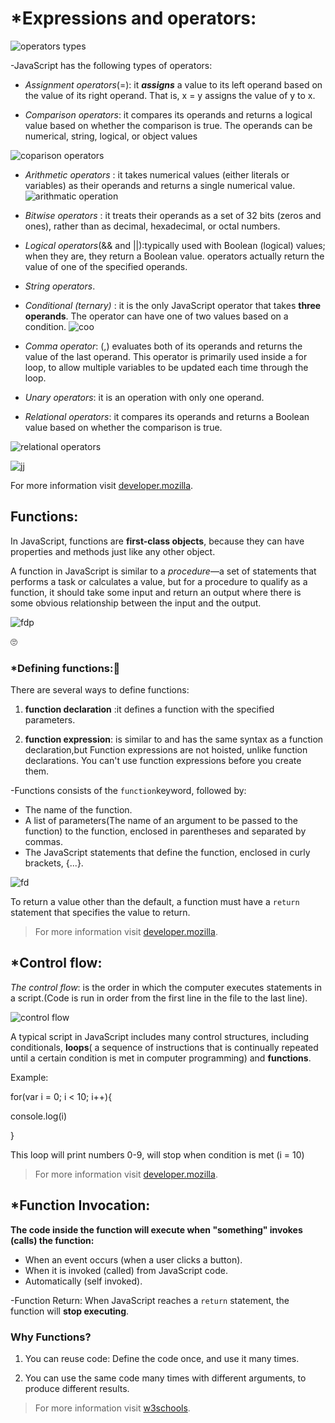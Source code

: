 # *Expressions and operators:


![operators types](oj.jpg)

-JavaScript has the following types of operators:

* *Assignment operators*(=): it _**assigns**_ a value to its left operand based on the value of its right operand.
That is, x = y assigns the value of y to x.

* *Comparison operators*: it compares its operands and returns a logical value based on whether the comparison is true. The operands can be numerical, string, logical, or object values

![coparison operators](co.png)


* *Arithmetic operators* : it takes numerical values (either literals or variables) as their operands and returns a single numerical value.
![arithmatic operation](ao.png)

* *Bitwise operators* : it  treats their operands as a set of 32 bits (zeros and ones), rather than as decimal, hexadecimal, or octal numbers.

* *Logical operators*(&& and ||):typically used with Boolean (logical) values; when they are, they return a Boolean value. 
operators actually return the value of one of the specified operands.
* *String operators*.

* *Conditional (ternary)* : it is the only JavaScript operator that takes **three operands**. The operator can have one of two values based on a condition.
![coo](coo.jpg)

* *Comma operator*: (,) evaluates both of its operands and returns the value of the last operand. This operator is primarily used inside a for loop, to allow multiple variables to be updated each time through the loop. 

* *Unary operators*: it is an operation with only one operand.

* *Relational operators*: it compares its operands and returns a Boolean value based on whether the comparison is true.

![relational operators](ro.jpg)


![jj](jj.png)


For more information visit
[developer.mozilla](https://developer.mozilla.org/en-US/docs/Web/JavaScript/Guide/Expressions_and_Operators).



## Functions:

In JavaScript, functions are **first-class objects**, because they can have properties and methods just like any other object.

A function in JavaScript is similar to a *procedure*—a set of statements that performs a task or calculates a value, but for a procedure to qualify as a function, it should take some input and return an output where there is some obvious relationship between the input and the output.

![fdp](fdp.png)

🙄

### *Defining functions:🤩

There are several ways to define functions:

1. **function declaration** :it defines a function with the specified parameters.

2. **function expression**: is similar to and has the same syntax as a function declaration,but  Function expressions are not hoisted, unlike function declarations. You can't use function expressions before you create them.

-Functions consists of the `function`keyword, followed by:

* The name of the function.
* A list of parameters(The name of an argument to be passed to the function) to the function, enclosed in parentheses and separated by commas.
* The JavaScript statements that define the function, enclosed in curly brackets, {...}.

![fd](fd.png)

To return a value other than the default, a function must have a `return` statement that specifies the value to return.

> For more information visit [developer.mozilla](https://developer.mozilla.org/en-US/docs/Web/JavaScript/Reference/Functions).


## *Control flow:

_The control flow_: is the order in which the computer executes statements in a script.(Code is run in order from the first line in the file to the last line).

![control flow](cf.png)

A typical script in JavaScript includes many control structures, including conditionals, **loops**( a sequence of instructions that is continually repeated until a certain condition is met in computer programming) and **functions**.

Example:

for(var i = 0; i < 10; i++){

  console.log(i)

}

This loop will print numbers 0-9, will stop when condition is met (i = 10)


> For more information visit [developer.mozilla](https://developer.mozilla.org/en-US/docs/Glossary/Control_flow).


## *Function Invocation:


**The code inside the function will execute when "something" invokes (calls) the function:**

* When an event occurs (when a user clicks a button).
* When it is invoked (called) from JavaScript code.
* Automatically (self invoked).

-Function Return:
When JavaScript reaches a `return` statement, the function will **stop executing**.

### Why Functions?
1. You can reuse code: Define the code once, and use it many times.

2. You can use the same code many times with different arguments, to produce different results.

> For more information visit [w3schools](https://www.w3schools.com/js/js_functions.asp).



